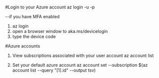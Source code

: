 #Login to your Azure account
az login -u <username> -p <password>

--if you have MFA enabled
1. az login
2. open a browser window to aka.ms/devicelogin
3. type the device code

#Azure accounts
1. View subscriptions associated with your user account
az account list

2. Set your default azure account
az account set --subscription $(az account list --query "[1].id" --output tsv)

